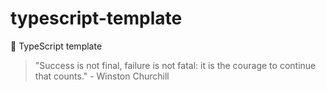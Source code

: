 # typescript-template

🌱 TypeScript template


<!-- INSPIRATIONAL_QUOTE_START -->
> "Success is not final, failure is not fatal: it is the courage to continue that counts." - Winston Churchill
<!-- INSPIRATIONAL_QUOTE_END -->
